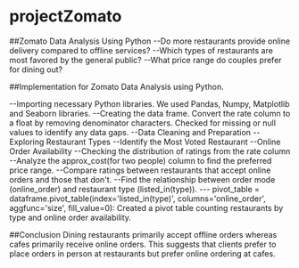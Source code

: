 # projectZomato

##Zomato Data Analysis Using Python
--Do more restaurants provide online delivery compared to offline services?
--Which types of restaurants are most favored by the general public?
--What price range do couples prefer for dining out?

##Implementation for Zomato Data Analysis using Python.

--Importing necessary Python libraries.
We used Pandas, Numpy, Matplotlib and Seaborn libraries.
--Creating the data frame.
Convert the rate column to a float by removing denominator characters.
Checked for missing or null values to identify any data gaps.
--Data Cleaning and Preparation
--Exploring Restaurant Types
--Identify the Most Voted Restaurant
--Online Order Availability
--Checking the distribution of ratings from the rate column
--Analyze the approx_cost(for two people) column to find the preferred price range.
--Compare ratings between restaurants that accept online orders and those that don't.
--Find the relationship between order mode (online_order) and restaurant type (listed_in(type)).
---    pivot_table = dataframe.pivot_table(index='listed_in(type)', columns='online_order', aggfunc='size', fill_value=0): Created a pivot table counting restaurants by type and online order availability.


##Conclusion
Dining restaurants primarily accept offline orders whereas cafes primarily receive online orders. This suggests that clients prefer to place orders in person at restaurants but prefer online ordering at cafes.
